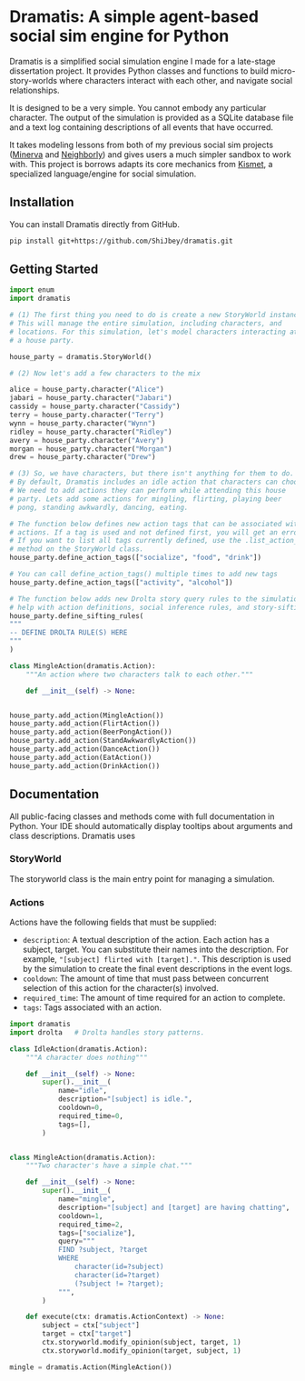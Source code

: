# Dramatis: A simple agent-based social sim engine for Python

Dramatis is a simplified social simulation engine I made for a late-stage dissertation project. It provides Python classes and functions to build micro-story-worlds where characters interact with each other, and navigate social relationships.

It is designed to be a very simple. You cannot embody any particular character. The output of the simulation is provided as a SQLite database file and a text log containing descriptions of all events that have occurred.

It takes modeling lessons from both of my previous social sim projects ([Minerva](https://github.com/ShiJbey/minerva) and [Neighborly](https://github.com/ShiJbey/neighborly)) and gives users a much simpler sandbox to work with. This project is borrows adapts its core mechanics from [Kismet](https://github.com/adamsumm/Kismet), a specialized language/engine for social simulation.

## Installation

You can install Dramatis directly from GitHub.

```bash
pip install git+https://github.com/ShiJbey/dramatis.git
```

## Getting Started

```python
import enum
import dramatis

# (1) The first thing you need to do is create a new StoryWorld instance.
# This will manage the entire simulation, including characters, and
# locations. For this simulation, let's model characters interacting at
# a house party.

house_party = dramatis.StoryWorld()

# (2) Now let's add a few characters to the mix

alice = house_party.character("Alice")
jabari = house_party.character("Jabari")
cassidy = house_party.character("Cassidy")
terry = house_party.character("Terry")
wynn = house_party.character("Wynn")
ridley = house_party.character("Ridley")
avery = house_party.character("Avery")
morgan = house_party.character("Morgan")
drew = house_party.character("Drew")

# (3) So, we have characters, but there isn't anything for them to do.
# By default, Dramatis includes an idle action that characters can choose.
# We need to add actions they can perform while attending this house
# party. Lets add some actions for mingling, flirting, playing beer
# pong, standing awkwardly, dancing, eating.

# The function below defines new action tags that can be associated with
# actions. If a tag is used and not defined first, you will get an error.
# If you want to list all tags currently defined, use the .list_action_tags()
# method on the StoryWorld class.
house_party.define_action_tags(["socialize", "food", "drink"])

# You can call define_action_tags() multiple times to add new tags
house_party.define_action_tags(["activity", "alcohol"])

# The function below adds new Drolta story query rules to the simulation to
# help with action definitions, social inference rules, and story-sifting.
house_party.define_sifting_rules(
"""
-- DEFINE DROLTA RULE(S) HERE
"""
)

class MingleAction(dramatis.Action):
    """An action where two characters talk to each other."""

    def __init__(self) -> None:


house_party.add_action(MingleAction())
house_party.add_action(FlirtAction())
house_party.add_action(BeerPongAction())
house_party.add_action(StandAwkwardlyAction())
house_party.add_action(DanceAction())
house_party.add_action(EatAction())
house_party.add_action(DrinkAction())
```

## Documentation

All public-facing classes and methods come with full documentation in Python. Your IDE should automatically display tooltips about arguments and class descriptions. Dramatis uses

### StoryWorld

The storyworld class is the main entry point for managing a simulation.

### Actions

Actions have the following fields that must be supplied:

- `description`: A textual description of the action. Each action has a subject, target. You can substitute their names into the description. For example, `"[subject] flirted with [target]."`. This description is used by the simulation to create the final event descriptions in the event logs.
- `cooldown`: The amount of time that must pass between concurrent selection of this action for the character(s) involved.
- `required_time`: The amount of time required for an action to complete.
- `tags`: Tags associated with an action.

```python
import dramatis
import drolta   # Drolta handles story patterns.

class IdleAction(dramatis.Action):
    """A character does nothing"""

    def __init__(self) -> None:
        super().__init__(
            name="idle",
            description="[subject] is idle.",
            cooldown=0,
            required_time=0,
            tags=[],
        )


class MingleAction(dramatis.Action):
    """Two character's have a simple chat."""

    def __init__(self) -> None:
        super().__init__(
            name="mingle",
            description="[subject] and [target] are having chatting",
            cooldown=1,
            required_time=2,
            tags=["socialize"],
            query="""
            FIND ?subject, ?target
            WHERE
                character(id=?subject)
                character(id=?target)
                (?subject != ?target);
            """,
        )

    def execute(ctx: dramatis.ActionContext) -> None:
        subject = ctx["subject"]
        target = ctx["target"]
        ctx.storyworld.modify_opinion(subject, target, 1)
        ctx.storyworld.modify_opinion(target, subject, 1)

mingle = dramatis.Action(MingleAction())
```
